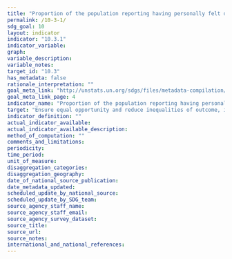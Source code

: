 ```yaml
---
title: "Proportion of the population reporting having personally felt discriminated against or harassed within the previous 12 months on the basis of a ground of discrimination prohibited under international human rights law"
permalink: /10-3-1/
sdg_goal: 10
layout: indicator
indicator: "10.3.1"
indicator_variable: 
graph: 
variable_description: 
variable_notes: 
target_id: "10.3"
has_metadata: false
rationale_interpretation: ""
goal_meta_link: "http://unstats.un.org/sdgs/files/metadata-compilation/Metadata-Goal-10.pdf"
goal_meta_link_page: 4
indicator_name: "Proportion of the population reporting having personally felt discriminated against or harassed within the previous 12 months on the basis of a ground of discrimination prohibited under international human rights law"
target: "Ensure equal opportunity and reduce inequalities of outcome, including by eliminating discriminatory laws, policies and practices and promoting appropriate legislation, policies and action in this regard."
indicator_definition: ""
actual_indicator_available: 
actual_indicator_available_description: 
method_of_computation: ""
comments_and_limitations: 
periodicity: 
time_period: 
unit_of_measure: 
disaggregation_categories: 
disaggregation_geography: 
date_of_national_source_publication: 
date_metadata_updated: 
scheduled_update_by_national_source: 
scheduled_update_by_SDG_team: 
source_agency_staff_name: 
source_agency_staff_email: 
source_agency_survey_dataset: 
source_title: 
source_url: 
source_notes: 
international_and_national_references: 
---
```


